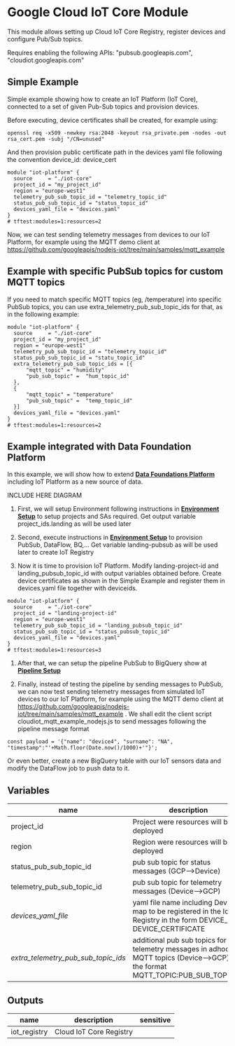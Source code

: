 # Google Cloud IoT Core Module

This module allows setting up Cloud IoT Core Registry, register devices and configure Pub/Sub topics.

Requires enabling the following APIs:
 "pubsub.googleapis.com",
 "cloudiot.googleapis.com"

## Simple Example

Simple example showing how to create an IoT Platform (IoT Core), connected to a set of given Pub-Sub topics and provision devices.

Before executing, device certificates shall be created, for example using:

```
openssl req -x509 -newkey rsa:2048 -keyout rsa_private.pem -nodes -out rsa_cert.pem -subj "/CN=unused"
```

And then provision public certificate path in the devices yaml file following the convention device_id: device_cert


```hcl
module "iot-platform" {
  source     = "./iot-core"
  project_id = "my_project_id"
  region = "europe-west1"
  telemetry_pub_sub_topic_id = "telemetry_topic_id"
  status_pub_sub_topic_id = "status_topic_id"
  devices_yaml_file = "devices.yaml"
}
# tftest:modules=1:resources=2

```

Now, we can test sending telemetry messages from devices to our IoT Platform, for example using the MQTT demo client at https://github.com/googleapis/nodejs-iot/tree/main/samples/mqtt_example

## Example with specific PubSub topics for custom MQTT topics

If you need to match specific MQTT topics (eg, /temperature) into specific PubSub topics, you can use extra_telemetry_pub_sub_topic_ids for that, as in the following example:

```hcl
module "iot-platform" {
  source     = "./iot-core"
  project_id = "my_project_id"
  region = "europe-west1"
  telemetry_pub_sub_topic_id = "telemetry_topic_id"
  status_pub_sub_topic_id = "statu_topic_id"
  extra_telemetry_pub_sub_topic_ids = [{
      "mqtt_topic" = "humidity"
      "pub_sub_topic" =  "hum_topic_id"
  },
  {
      "mqtt_topic" = "temperature"
      "pub_sub_topic" =  "temp_topic_id"
  }]
  devices_yaml_file = "devices.yaml"
}
# tftest:modules=1:resources=2

```

## Example integrated with Data Foundation Platform
In this example, we will show how to extend **[Data Foundations Platform](../../data-solutions/data-platform-foundations/)** including IoT Platform as a new source of data. 

INCLUDE HERE DIAGRAM


1. First, we will setup Environment following instructions in **[Environment Setup](../../data-solutions/data-platform-foundations/01-environment/)** to setup projects and SAs required. Get output variable project_ids.landing as will be used later

1. Second, execute instructions in **[Environment Setup](../../data-solutions/data-platform-foundations/02-resources/)** to provision PubSub, DataFlow, BQ,... Get variable landing-pubsub as will be used later to create IoT Registry

1. Now it is time to provision IoT Platform. Modify landing-project-id and landing_pubsub_topic_id with output variables obtained before. Create device certificates as shown in the Simple Example and register them in devices.yaml file together with deviceids.

```hcl
module "iot-platform" {
  source     = "./iot-core"
  project_id = "landing-project-id"
  region = "europe-west1"
  telemetry_pub_sub_topic_id = "landing_pubsub_topic_id"
  status_pub_sub_topic_id = "status_pubsub_topic_id"
  devices_yaml_file = "devices.yaml"
}
# tftest:modules=1:resources=3
```
1. After that, we can setup the pipeline PubSub to BigQuery show at **[Pipeline Setup](../../data-solutions/data-platform-foundations/03-pipeline/pubsub_to_bigquery.md)**

1. Finally, instead of testing the pipeline by sending messages to PubSub, we can now test sending telemetry messages from simulated IoT devices to our IoT Platform, for example using the MQTT demo client at https://github.com/googleapis/nodejs-iot/tree/main/samples/mqtt_example . We shall edit the client script cloudiot_mqtt_example_nodejs.js to send messages following the pipeline message format
```
const payload = '{"name": "device4", "surname": "NA", "timestamp":"'+Math.floor(Date.now()/1000)+'"}';
```

Or even better, create a new BigQuery table with our IoT sensors data and modify the DataFlow job to push data to it.


<!-- BEGIN TFDOC -->
## Variables

| name | description | type | required | default |
|---|---|:---: |:---:|:---:|
| project_id | Project were resources will be deployed | <code title="">string</code> | ✓ |  |
| region | Region were resources will be deployed | <code title="">string</code> | ✓ |  |
| status_pub_sub_topic_id | pub sub topic for status messages (GCP-->Device) | <code title="">string</code> | ✓ |  |
| telemetry_pub_sub_topic_id | pub sub topic for telemetry messages (Device-->GCP) | <code title="">string</code> | ✓ |  |
| *devices_yaml_file* | yaml file name including Devices map to be registered in the IoT Registry in the form DEVICE_ID: DEVICE_CERTIFICATE | <code title="">string</code> |  | <code title=""></code> |
| *extra_telemetry_pub_sub_topic_ids* | additional pub sub topics for telemetry messages in adhoc MQTT topics (Device-->GCP) in the format MQTT_TOPIC:PUB_SUB_TOPIC_ID | <code title="list&#40;object&#40;&#123;&#10;mqtt_topic &#61; string&#10;pub_sub_topic &#61; string&#10;&#125;&#41;&#41;">list(object({...}))</code> |  | <code title="">[]</code> |

## Outputs

| name | description | sensitive |
|---|---|:---:|
| iot_registry | Cloud IoT Core Registry |  |
<!-- END TFDOC -->

